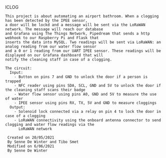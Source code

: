 ICLOG

    This project is about automating an airport bathroom. When a clogging has been detected by the IPEE sensor, 
    a door will be lockd and a message will be sent via the LoRaWAN network. The message will reach our database
    and Grafana using The Things Network, Pipedream that sends a http webhook to our Raspberry Pi and Flask that
    inserts the data into MySQL. Two readings will be sent via LoRaWAN: an analog reading from our water flow sensor
    and a 0 or 1 reading from our UART IPEE sensor. These readings will be displayed on our Grafana dashboard that will
    notify the cleaning staff in case of a clogging. 

    The circuit:
      Input:
        - Button on pins 7 and GND to unlock the door if a person is trapped
        - NFC reader using pins SDA, SCL, GND and 5V to unlock the door if the cleaning staff scans their badge
        - Water flow sensor using pins A0, GND and 5V to measure the use of water
        - IPEE sensor using pins RX, TX, 5V and GND to measure cloggings 
      Output:
        - Solenoid lock connected via a relay on pin 4 to lock the door in case of a clogging
        - LoRaWAN connectivity using the onboard antenna connector to send clogging and water flow readings via the 
          LoRaWAN network

     Created on 20/05/2021
     By Senne De Winter and Tibo Smet
     Modified on 6/06/2021
     By Senne De Winter
